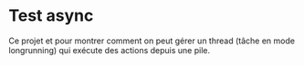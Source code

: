 Test async
==========

Ce projet et pour montrer comment on peut gérer un thread (tâche en mode longrunning) qui exécute des actions depuis une pile.